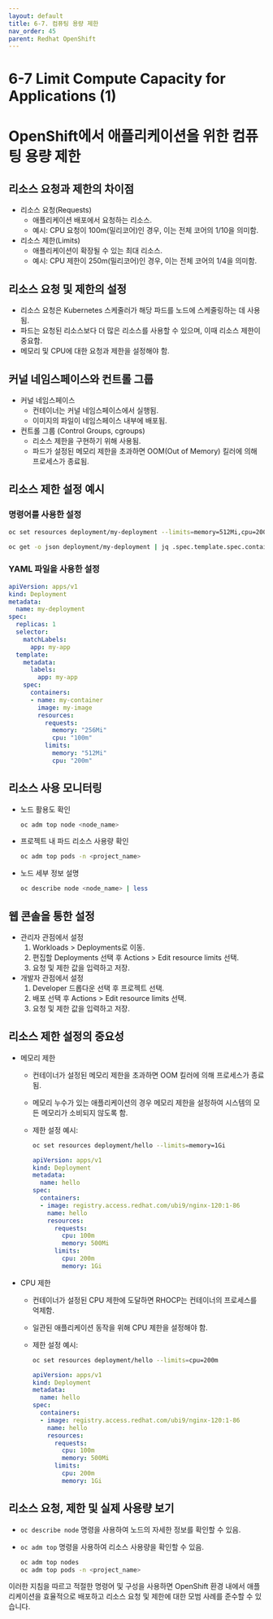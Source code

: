 ```yaml
---
layout: default
title: 6-7. 컴퓨팅 용량 제한
nav_order: 45
parent: Redhat OpenShift
---
```


# 6-7 Limit Compute Capacity for Applications (1)

# OpenShift에서 애플리케이션을 위한 컴퓨팅 용량 제한

## 리소스 요청과 제한의 차이점

- 리소스 요청(Requests)
    - 애플리케이션 배포에서 요청하는 리소스.
    - 예시: CPU 요청이 100m(밀리코어)인 경우, 이는 전체 코어의 1/10을 의미함.
- 리소스 제한(Limits)
    - 애플리케이션이 확장될 수 있는 최대 리소스.
    - 예시: CPU 제한이 250m(밀리코어)인 경우, 이는 전체 코어의 1/4을 의미함.

## 리소스 요청 및 제한의 설정

- 리소스 요청은 Kubernetes 스케줄러가 해당 파드를 노드에 스케줄링하는 데 사용됨.
- 파드는 요청된 리소스보다 더 많은 리소스를 사용할 수 있으며, 이때 리소스 제한이 중요함.
- 메모리 및 CPU에 대한 요청과 제한을 설정해야 함.

## 커널 네임스페이스와 컨트롤 그룹

- 커널 네임스페이스
    - 컨테이너는 커널 네임스페이스에서 실행됨.
    - 이미지의 파일이 네임스페이스 내부에 배포됨.
- 컨트롤 그룹 (Control Groups, cgroups)
    - 리소스 제한을 구현하기 위해 사용됨.
    - 파드가 설정된 메모리 제한을 초과하면 OOM(Out of Memory) 킬러에 의해 프로세스가 종료됨.

## 리소스 제한 설정 예시

### 명령어를 사용한 설정

```bash
oc set resources deployment/my-deployment --limits=memory=512Mi,cpu=200m --requests=memory=256Mi,cpu=100m

oc get -o json deployment/my-deployment | jq .spec.template.spec.containers[].resources
```

### YAML 파일을 사용한 설정

```yaml
apiVersion: apps/v1
kind: Deployment
metadata:
  name: my-deployment
spec:
  replicas: 1
  selector:
    matchLabels:
      app: my-app
  template:
    metadata:
      labels:
        app: my-app
    spec:
      containers:
      - name: my-container
        image: my-image
        resources:
          requests:
            memory: "256Mi"
            cpu: "100m"
          limits:
            memory: "512Mi"
            cpu: "200m"

```

## 리소스 사용 모니터링

- 노드 활용도 확인
    
    ```bash
    oc adm top node <node_name>
    ```
    
- 프로젝트 내 파드 리소스 사용량 확인
    
    ```bash
    oc adm top pods -n <project_name>
    ```
    
- 노드 세부 정보 설명
    
    ```bash
    oc describe node <node_name> | less
    ```
    

## 웹 콘솔을 통한 설정

- 관리자 관점에서 설정
    1. Workloads > Deployments로 이동.
    2. 편집할 Deployments 선택 후 Actions > Edit resource limits 선택.
    3. 요청 및 제한 값을 입력하고 저장.
- 개발자 관점에서 설정
    1. Developer 드롭다운 선택 후 프로젝트 선택.
    2. 배포 선택 후 Actions > Edit resource limits 선택.
    3. 요청 및 제한 값을 입력하고 저장.

## 리소스 제한 설정의 중요성

- 메모리 제한
    - 컨테이너가 설정된 메모리 제한을 초과하면 OOM 킬러에 의해 프로세스가 종료됨.
    - 메모리 누수가 있는 애플리케이션의 경우 메모리 제한을 설정하여 시스템의 모든 메모리가 소비되지 않도록 함.
    - 제한 설정 예시:
        
        ```bash
        oc set resources deployment/hello --limits=memory=1Gi
        ```
        
        ```yaml
        apiVersion: apps/v1
        kind: Deployment
        metadata:
          name: hello
        spec:
          containers:
          - image: registry.access.redhat.com/ubi9/nginx-120:1-86
            name: hello
            resources:
              requests:
                cpu: 100m
                memory: 500Mi
              limits:
                cpu: 200m
                memory: 1Gi
        
        ```
        
- CPU 제한
    - 컨테이너가 설정된 CPU 제한에 도달하면 RHOCP는 컨테이너의 프로세스를 억제함.
    - 일관된 애플리케이션 동작을 위해 CPU 제한을 설정해야 함.
    - 제한 설정 예시:
        
        ```bash
        oc set resources deployment/hello --limits=cpu=200m
        
        ```
        
        ```yaml
        apiVersion: apps/v1
        kind: Deployment
        metadata:
          name: hello
        spec:
          containers:
          - image: registry.access.redhat.com/ubi9/nginx-120:1-86
            name: hello
            resources:
              requests:
                cpu: 100m
                memory: 500Mi
              limits:
                cpu: 200m
                memory: 1Gi
        
        ```
        

## 리소스 요청, 제한 및 실제 사용량 보기

- `oc describe node` 명령을 사용하여 노드의 자세한 정보를 확인할 수 있음.
- `oc adm top` 명령을 사용하여 리소스 사용량을 확인할 수 있음.
    
    ```bash
    oc adm top nodes
    oc adm top pods -n <project_name>
    
    ```
    

이러한 지침을 따르고 적절한 명령어 및 구성을 사용하면 OpenShift 환경 내에서 애플리케이션을 효율적으로 배포하고 리소스 요청 및 제한에 대한 모범 사례를 준수할 수 있습니다.